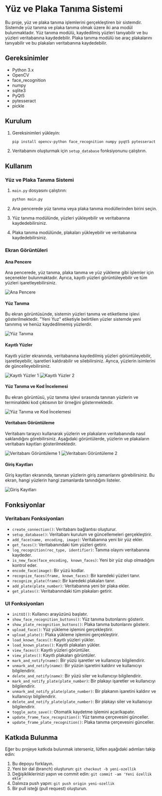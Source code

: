 # Yüz ve Plaka Tanıma Sistemi

Bu proje, yüz ve plaka tanıma işlemlerini gerçekleştiren bir sistemdir. Sistemde yüz tanıma ve plaka tanıma olmak üzere iki ana modül bulunmaktadır. Yüz tanıma modülü, kaydedilmiş yüzleri tanıyabilir ve bu yüzleri veritabanına kaydedebilir. Plaka tanıma modülü ise araç plakalarını tanıyabilir ve bu plakaları veritabanına kaydedebilir.

## Gereksinimler

- Python 3.x
- OpenCV
- face_recognition
- numpy
- sqlite3
- PyQt5
- pytesseract
- pickle

## Kurulum

1. Gereksinimleri yükleyin:
    ```bash
    pip install opencv-python face_recognition numpy pyqt5 pytesseract pickle-mixin
    ```

2. Veritabanını oluşturmak için `setup_database` fonksiyonunu çalıştırın.

## Kullanım

### Yüz ve Plaka Tanıma Sistemi

1. `main.py` dosyasını çalıştırın:
    ```bash
    python main.py
    ```

2. Ana pencerede yüz tanıma veya plaka tanıma modüllerinden birini seçin.
3. Yüz tanıma modülünde, yüzleri yükleyebilir ve veritabanına kaydedebilirsiniz.
4. Plaka tanıma modülünde, plakaları yükleyebilir ve veritabanına kaydedebilirsiniz.

### Ekran Görüntüleri

#### Ana Pencere

Ana pencerede, yüz tanıma, plaka tanıma ve yüz yükleme gibi işlemler için seçenekler bulunmaktadır. Ayrıca, kayıtlı yüzleri görüntüleyebilir ve tüm yüzleri işaretleyebilirsiniz.

![Ana Pencere](screenshots/Ekran%20Resmi%202024-06-04%2016.31.17.png)

#### Yüz Tanıma

Bu ekran görüntüsünde, sistemin yüzleri tanıma ve etiketleme işlevi gösterilmektedir. "Yeni Yuz" etiketiyle belirtilen yüzler sistemde yeni tanınmış ve henüz kaydedilmemiş yüzlerdir.

![Yüz Tanıma](screenshots/Ekran%20Resmi%202024-06-04%2016.33.07.png)

#### Kayıtlı Yüzler

Kayıtlı yüzler ekranında, veritabanına kaydedilmiş yüzleri görüntüleyebilir, işaretleyebilir, işaretleri kaldırabilir ve silebilirsiniz. Ayrıca, yüzlerin isimlerini de güncelleyebilirsiniz.

![Kayıtlı Yüzler 1](screenshots/Ekran%20Resmi%202024-06-04%2016.35.12.png)
![Kayıtlı Yüzler 2](screenshots/Ekran%20Resmi%202024-06-04%2016.36.01.png)

#### Yüz Tanıma ve Kod İncelemesi

Bu ekran görüntüsü, yüz tanıma işlevi sırasında tanınan yüzlerin ve terminaldeki kod çıktısının bir örneğini göstermektedir.

![Yüz Tanıma ve Kod İncelemesi](screenshots/Ekran%20Resmi%202024-06-04%2016.38.53.png)

#### Veritabanı Görüntüleme

Veritabanı tarayıcı kullanarak yüzlerin ve plakaların veritabanında nasıl saklandığını görebilirsiniz. Aşağıdaki görüntülerde, yüzlerin ve plakaların veritabanı kayıtları gösterilmektedir.

![Veritabanı Görüntüleme 1](screenshots/Ekran%20Resmi%202024-06-04%2016.47.45.png)
![Veritabanı Görüntüleme 2](screenshots/Ekran%20Resmi%202024-06-04%2016.48.23.png)

#### Giriş Kayıtları

Giriş kayıtları ekranında, tanınan yüzlerin giriş zamanlarını görebilirsiniz. Bu ekran, hangi yüzlerin hangi zamanlarda tanındığını listeler.

![Giriş Kayıtları](screenshots/Ekran%20Resmi%202024-06-04%2018.58.05.png)

## Fonksiyonlar

### Veritabanı Fonksiyonları

- `create_connection()`: Veritabanı bağlantısı oluşturur.
- `setup_database()`: Veritabanı kurulum ve güncellemeleri gerçekleştirir.
- `add_face(name, encoding, image)`: Veritabanına yeni bir yüz ekler.
- `get_faces()`: Veritabanındaki tüm yüzleri getirir.
- `log_recognition(rec_type, identifier)`: Tanıma olayını veritabanına kaydeder.
- `is_new_face(face_encoding, known_faces)`: Yeni bir yüz olup olmadığını kontrol eder.
- `encode_face(image)`: Bir yüzü kodlar.
- `recognize_faces(frame, known_faces)`: Bir karedeki yüzleri tanır.
- `recognize_plate(frame)`: Bir karedeki plakaları tanır.
- `add_plate(plate_number)`: Veritabanına yeni bir plaka ekler.
- `get_plates()`: Veritabanındaki tüm plakaları getirir.

### UI Fonksiyonları

- `initUI()`: Kullanıcı arayüzünü başlatır.
- `show_face_recognition_buttons()`: Yüz tanıma butonlarını gösterir.
- `show_plate_recognition_buttons()`: Plaka tanıma butonlarını gösterir.
- `upload_face()`: Yüz yükleme işlemini gerçekleştirir.
- `upload_plate()`: Plaka yükleme işlemini gerçekleştirir.
- `load_known_faces()`: Kayıtlı yüzleri yükler.
- `load_known_plates()`: Kayıtlı plakaları yükler.
- `view_faces()`: Kayıtlı yüzleri görüntüler.
- `view_plates()`: Kayıtlı plakaları görüntüler.
- `mark_and_notify(name)`: Bir yüzü işaretler ve kullanıcıyı bilgilendirir.
- `unmark_and_notify(name)`: Bir yüzün işaretini kaldırır ve kullanıcıyı bilgilendirir.
- `delete_and_notify(name)`: Bir yüzü siler ve kullanıcıyı bilgilendirir.
- `mark_and_notify_plate(plate_number)`: Bir plakayı işaretler ve kullanıcıyı bilgilendirir.
- `unmark_and_notify_plate(plate_number)`: Bir plakanın işaretini kaldırır ve kullanıcıyı bilgilendirir.
- `delete_and_notify_plate(plate_number)`: Bir plakayı siler ve kullanıcıyı bilgilendirir.
- `toggle_auto_save()`: Otomatik kaydetme işlemini açar/kapatır.
- `update_frame_face_recognition()`: Yüz tanıma çerçevesini günceller.
- `update_frame_plate_recognition()`: Plaka tanıma çerçevesini günceller.

## Katkıda Bulunma

Eğer bu projeye katkıda bulunmak isterseniz, lütfen aşağıdaki adımları takip edin:

1. Bu depoyu forklayın.
2. Yeni bir dal (branch) oluşturun: `git checkout -b yeni-ozellik`
3. Değişikliklerinizi yapın ve commit edin: `git commit -am 'Yeni özellik ekle'`
4. Dalınıza push yapın: `git push origin yeni-ozellik`
5. Bir pull isteği (pull request) oluşturun.

